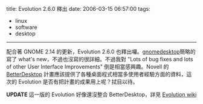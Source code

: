 title: Evolution 2.6.0 釋出
date: 2006-03-15 06:57:00
tags: 
- linux
- software
- desktop
---

配合著 GNOME 2.14 的更新，Evolution 2.6.0 也釋出囉。[gnomedesktop](http://gnomedesktop.org/node/2615/40610)簡略的寫了 what's new，不過也沒寫的很詳細。不過我對 "Lots of bug fixes and lots of other User Interface Improvements" 倒是相當感興趣。Novell 的 [BetterDesktop](http://www.betterdesktop.org/wiki/index.php?title=Main "Main") 計畫應該提供了各種桌面程式相當多使用者經驗方面的資料，這次的 Evolution 是否有把計畫的成果用上呢？拭目以待。

**UPDATE**
這一版的 Evolution 好像還沒整合 BetterDesktop，詳見 [Evolution wiki](http://go-evolution.org/Evo2.6)